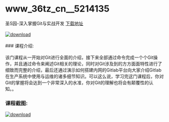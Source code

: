 # www_36tz_cn__5214135
圣S园-深入掌握Git与实战开发
[下载地址](http://www.36tz.cn/article/5214135 "下载地址")
<br/></br>[![download](http://36tz.cn/muke_img/2020_06_1-121.png "下载地址")](http://www.36tz.cn/article/5214135 "下载地址")
<br/></br>### 课程介绍:<br/></br>该门课程从一开始对Git进行全面的介绍，接下来全部通过命令完成一个个Git操作，并且通过命令来阐述Git相关的理论，同时对Git涉及到的方方面面特性进行了细致而完整的介绍，最后还通过演示如何搭建内网的Gitlab平台向大家介绍Gitlab在生产系统中使用与运维的诸多细节知识。可以这么说，学习完这门课程后，你对Git的掌握将会达到一个非常深入的水准，你对Git的理解也将会有颠覆性的认知。。

### 课程截图:
[![download](http://36tz.cn/muke_img/2020_06_2-135.png "下载地址")](http://www.36tz.cn/article/5214135 "下载地址")
